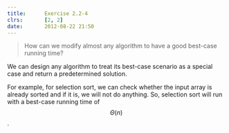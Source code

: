```yaml
---
title:      Exercise 2.2-4
clrs:       [2, 2]
date:       2012-08-22 21:50
---
```


>How can we modify almost any algorithm to have a good best-case running time?

We can design any algorithm to treat its best-case scenario as a special case and return a predetermined solution.

For example, for selection sort, we can check whether the input array is already sorted and if it is, we will not do anything. So, selection sort will run with a best-case running time of $$\Theta(n)$$.